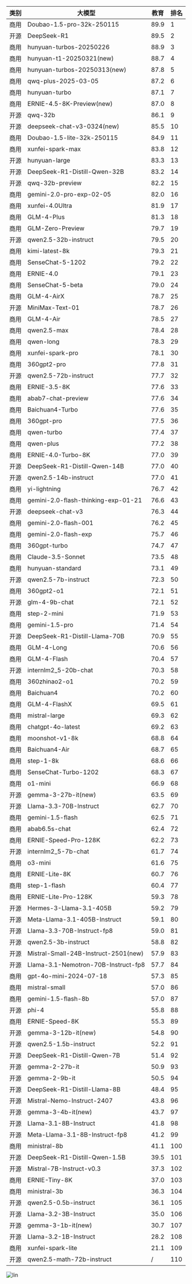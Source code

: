 
| 类别 | 大模型                         | 教育 | 排名 |
|-----|------------------------------|---------|----|
|商用|Doubao-1.5-pro-32k-250115|89.9|1|
|开源|DeepSeek-R1|89.5|2|
|商用|hunyuan-turbos-20250226|88.9|3|
|商用|hunyuan-t1-20250321(new)|88.7|4|
|商用|hunyuan-turbos-20250313(new)|87.8|5|
|商用|qwq-plus-2025-03-05|87.2|6|
|商用|hunyuan-turbo|87.1|7|
|商用|ERNIE-4.5-8K-Preview(new)|87.0|8|
|开源|qwq-32b|86.1|9|
|开源|deepseek-chat-v3-0324(new)|85.5|10|
|商用|Doubao-1.5-lite-32k-250115|84.9|11|
|商用|xunfei-spark-max|83.8|12|
|开源|hunyuan-large|83.3|13|
|开源|DeepSeek-R1-Distill-Qwen-32B|83.2|14|
|开源|qwq-32b-preview|82.2|15|
|商用|gemini-2.0-pro-exp-02-05|82.0|16|
|商用|xunfei-4.0Ultra|81.9|17|
|商用|GLM-4-Plus|81.3|18|
|商用|GLM-Zero-Preview|79.7|19|
|开源|qwen2.5-32b-instruct|79.5|20|
|商用|kimi-latest-8k|79.3|21|
|商用|SenseChat-5-1202|79.2|22|
|商用|ERNIE-4.0|79.1|23|
|商用|SenseChat-5-beta|79.0|24|
|商用|GLM-4-AirX|78.7|25|
|开源|MiniMax-Text-01|78.7|26|
|商用|GLM-4-Air|78.5|27|
|商用|qwen2.5-max|78.4|28|
|商用|qwen-long|78.3|29|
|商用|xunfei-spark-pro|78.1|30|
|商用|360gpt2-pro|77.8|31|
|开源|qwen2.5-72b-instruct|77.7|32|
|商用|ERNIE-3.5-8K|77.6|33|
|商用|abab7-chat-preview|77.6|34|
|商用|Baichuan4-Turbo|77.6|35|
|商用|360gpt-pro|77.5|36|
|商用|qwen-turbo|77.4|37|
|商用|qwen-plus|77.2|38|
|商用|ERNIE-4.0-Turbo-8K|77.0|39|
|开源|DeepSeek-R1-Distill-Qwen-14B|77.0|40|
|开源|qwen2.5-14b-instruct|77.0|41|
|商用|yi-lightning|76.7|42|
|商用|gemini-2.0-flash-thinking-exp-01-21|76.6|43|
|开源|deepseek-chat-v3|76.3|44|
|商用|gemini-2.0-flash-001|76.2|45|
|商用|gemini-2.0-flash-exp|75.7|46|
|商用|360gpt-turbo|74.7|47|
|商用|Claude-3.5-Sonnet|73.5|48|
|商用|hunyuan-standard|73.1|49|
|开源|qwen2.5-7b-instruct|72.3|50|
|商用|360gpt2-o1|72.1|51|
|开源|glm-4-9b-chat|72.1|52|
|商用|step-2-mini|71.9|53|
|商用|gemini-1.5-pro|71.4|54|
|开源|DeepSeek-R1-Distill-Llama-70B|70.9|55|
|商用|GLM-4-Long|70.6|56|
|商用|GLM-4-Flash|70.4|57|
|开源|internlm2_5-20b-chat|70.3|58|
|商用|360zhinao2-o1|70.2|59|
|商用|Baichuan4|70.2|60|
|商用|GLM-4-FlashX|69.5|61|
|商用|mistral-large|69.3|62|
|商用|chatgpt-4o-latest|69.2|63|
|商用|moonshot-v1-8k|68.8|64|
|商用|Baichuan4-Air|68.7|65|
|商用|step-1-8k|68.6|66|
|商用|SenseChat-Turbo-1202|68.3|67|
|商用|o1-mini|66.9|68|
|开源|gemma-3-27b-it(new)|63.5|69|
|开源|Llama-3.3-70B-Instruct|62.7|70|
|商用|gemini-1.5-flash|62.5|71|
|商用|abab6.5s-chat|62.4|72|
|商用|ERNIE-Speed-Pro-128K|62.2|73|
|开源|internlm2_5-7b-chat|61.7|74|
|商用|o3-mini|61.6|75|
|商用|ERNIE-Lite-8K|60.7|76|
|商用|step-1-flash|60.4|77|
|商用|ERNIE-Lite-Pro-128K|59.3|78|
|开源|Hermes-3-Llama-3.1-405B|59.2|79|
|开源|Meta-Llama-3.1-405B-Instruct|59.1|80|
|开源|Llama-3.3-70B-Instruct-fp8|59.0|81|
|开源|qwen2.5-3b-instruct|58.8|82|
|开源|Mistral-Small-24B-Instruct-2501(new)|57.9|83|
|开源|Llama-3.1-Nemotron-70B-Instruct-fp8|57.7|84|
|商用|gpt-4o-mini-2024-07-18|57.3|85|
|商用|mistral-small|57.0|86|
|商用|gemini-1.5-flash-8b|57.0|87|
|开源|phi-4|55.8|88|
|商用|ERNIE-Speed-8K|55.3|89|
|开源|gemma-3-12b-it(new)|54.8|90|
|开源|qwen2.5-1.5b-instruct|52.2|91|
|开源|DeepSeek-R1-Distill-Qwen-7B|51.4|92|
|开源|gemma-2-27b-it|50.9|93|
|开源|gemma-2-9b-it|50.5|94|
|开源|DeepSeek-R1-Distill-Llama-8B|48.4|95|
|开源|Mistral-Nemo-Instruct-2407|43.8|96|
|开源|gemma-3-4b-it(new)|43.7|97|
|开源|Llama-3.1-8B-Instruct|41.8|98|
|开源|Meta-Llama-3.1-8B-Instruct-fp8|41.2|99|
|商用|ministral-8b|41.1|100|
|开源|DeepSeek-R1-Distill-Qwen-1.5B|39.5|101|
|开源|Mistral-7B-Instruct-v0.3|37.3|102|
|商用|ERNIE-Tiny-8K|37.0|103|
|商用|ministral-3b|36.3|104|
|开源|qwen2.5-0.5b-instruct|36.1|105|
|开源|Llama-3.2-3B-Instruct|35.0|106|
|开源|gemma-3-1b-it(new)|30.7|107|
|开源|Llama-3.2-1B-Instruct|28.2|108|
|商用|xunfei-spark-lite|21.1|109|
|开源|qwen2.5-math-72b-instruct|/|110|


![lin](../pic/教育.png)
